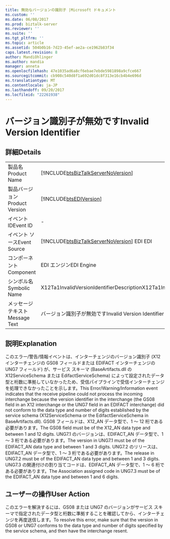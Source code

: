 ```yaml
---
title: 無効なバージョンの識別子 |Microsoft ドキュメント
ms.custom: ''
ms.date: 06/08/2017
ms.prod: biztalk-server
ms.reviewer: ''
ms.suite: ''
ms.tgt_pltfrm: ''
ms.topic: article
ms.assetid: 504b0b16-7d23-45ef-ae2a-ce1962b83f34
caps.latest.revision: 8
author: MandiOhlinger
ms.author: mandia
manager: anneta
ms.openlocfilehash: 47e1035ad6a8cf6ebae7ebde5981898a9cfce667
ms.sourcegitcommit: cb908c540d8f1a692d01dc8f313e16cb4b4e696d
ms.translationtype: MT
ms.contentlocale: ja-JP
ms.lasthandoff: 09/20/2017
ms.locfileid: "22261938"
---
```

# <a name="invalid-version-identifier"></a><span data-ttu-id="364bf-102">バージョン識別子が無効です</span><span class="sxs-lookup"><span data-stu-id="364bf-102">Invalid Version Identifier</span></span>
## <a name="details"></a><span data-ttu-id="364bf-103">詳細</span><span class="sxs-lookup"><span data-stu-id="364bf-103">Details</span></span>  
  
|||  
|-|-|  
|<span data-ttu-id="364bf-104">製品名</span><span class="sxs-lookup"><span data-stu-id="364bf-104">Product Name</span></span>|[!INCLUDE[btsBizTalkServerNoVersion](../includes/btsbiztalkservernoversion-md.md)]|  
|<span data-ttu-id="364bf-105">製品バージョン</span><span class="sxs-lookup"><span data-stu-id="364bf-105">Product Version</span></span>|[!INCLUDE[btsEDIVersion](../includes/btsediversion-md.md)]|  
|<span data-ttu-id="364bf-106">イベント ID</span><span class="sxs-lookup"><span data-stu-id="364bf-106">Event ID</span></span>|-|  
|<span data-ttu-id="364bf-107">イベント ソース</span><span class="sxs-lookup"><span data-stu-id="364bf-107">Event Source</span></span>|[!INCLUDE[btsBizTalkServerNoVersion](../includes/btsbiztalkservernoversion-md.md)]<span data-ttu-id="364bf-108"> EDI</span><span class="sxs-lookup"><span data-stu-id="364bf-108"> EDI</span></span>|  
|<span data-ttu-id="364bf-109">コンポーネント</span><span class="sxs-lookup"><span data-stu-id="364bf-109">Component</span></span>|<span data-ttu-id="364bf-110">EDI エンジン</span><span class="sxs-lookup"><span data-stu-id="364bf-110">EDI Engine</span></span>|  
|<span data-ttu-id="364bf-111">シンボル名</span><span class="sxs-lookup"><span data-stu-id="364bf-111">Symbolic Name</span></span>|<span data-ttu-id="364bf-112">X12Ta1InvalidVersionIdentifierDescription</span><span class="sxs-lookup"><span data-stu-id="364bf-112">X12Ta1InvalidVersionIdentifierDescription</span></span>|  
|<span data-ttu-id="364bf-113">メッセージ テキスト</span><span class="sxs-lookup"><span data-stu-id="364bf-113">Message Text</span></span>|<span data-ttu-id="364bf-114">バージョン識別子が無効です</span><span class="sxs-lookup"><span data-stu-id="364bf-114">Invalid Version Identifier</span></span>|  
  
## <a name="explanation"></a><span data-ttu-id="364bf-115">説明</span><span class="sxs-lookup"><span data-stu-id="364bf-115">Explanation</span></span>  
 <span data-ttu-id="364bf-116">このエラー/警告/情報イベントは、インターチェンジのバージョン識別子 (X12 インターチェンジの GS08 フィールドまたは EDIFACT インターチェンジの UNG7 フィールド) が、サービス スキーマ (BaseArtifacts.dll の X12ServiceSchema または EdifactServiceSchema) によって設定されたデータ型と桁数に準拠していなかったため、受信パイプラインで受信インターチェンジを処理できなかったことを示します。</span><span class="sxs-lookup"><span data-stu-id="364bf-116">This Error/Warning/Information event indicates that the receive pipeline could not process the incoming interchange because the version identifier in the interchange (the GS08 field in an X12 interchange or the UNG7 field in an EDIFACT interchange) did not conform to the data type and number of digits established by the service schema (X12ServiceSchema or the EdifactServiceSchema in BaseArtifacts.dll).</span></span> <span data-ttu-id="364bf-117">GS08 フィールドは、X12_AN データ型で、1 ～ 12 桁である必要があります。</span><span class="sxs-lookup"><span data-stu-id="364bf-117">The GS08 field must be of the X12_AN data type and between 1 and 12 digits.</span></span> <span data-ttu-id="364bf-118">UNG7.1 のバージョンは、EDIFACT_AN データ型で、1 ～ 3 桁である必要があります。</span><span class="sxs-lookup"><span data-stu-id="364bf-118">The version in UNG7.1 must be of the EDIFACT_AN data type and between 1 and 3 digits.</span></span> <span data-ttu-id="364bf-119">UNG7.2 のリリースは、EDIFACT_AN データ型で、1 ～ 3 桁である必要があります。</span><span class="sxs-lookup"><span data-stu-id="364bf-119">The release in UNG7.2 must be of the EDIFACT_AN data type and between 1 and 3 digits.</span></span> <span data-ttu-id="364bf-120">UNG7.3 の関連付けの割り当てコードは、EDIFACT_AN データ型で、1 ～ 6 桁である必要があります。</span><span class="sxs-lookup"><span data-stu-id="364bf-120">The Association assigned code in UNG7.3 must be of the EDIFACT_AN data type and between 1 and 6 digits.</span></span>  
  
## <a name="user-action"></a><span data-ttu-id="364bf-121">ユーザーの操作</span><span class="sxs-lookup"><span data-stu-id="364bf-121">User Action</span></span>  
 <span data-ttu-id="364bf-122">このエラーを解決するには、GS08 または UNG7 のバージョンがサービス スキーマで指定されたデータ型と桁数に準拠することを確認してから、インターチェンジを再度送信します。</span><span class="sxs-lookup"><span data-stu-id="364bf-122">To resolve this error, make sure that the version in GS08 or UNG7 conforms to the data type and number of digits specified by the service schema, and then have the interchange resent.</span></span>